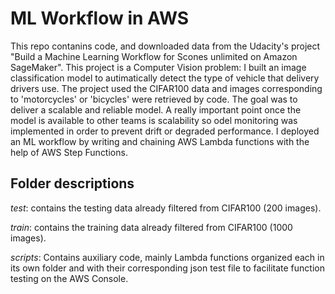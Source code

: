 # ML Workflow in AWS
This repo contanins code, and downloaded data from the Udacity's project "Build a Machine Learning Workflow for Scones unlimited on Amazon SageMaker". This project is a Computer Vision problem: I built an image classification model to autimatically detect the type of vehicle that delivery drivers use. The project used the CIFAR100 data and images corresponding to 'motorcycles' or 'bicycles' were retrieved by code. The goal was to deliver a scalable and reliable model. A really important point once the model is available to other teams is scalability so odel monitoring was implemented in order to prevent drift or degraded performance. I deployed an ML workflow by writing and chaining AWS Lambda functions with the help of AWS Step Functions. 

## Folder descriptions
*test*: contains the testing data already filtered from CIFAR100 (200 images).

*train*: contains the training data already filtered from CIFAR100 (1000 images).

*scripts*: Contains auxiliary code, mainly Lambda functions organized each in its own folder and with their corresponding json test file to facilitate function testing on the AWS Console.
